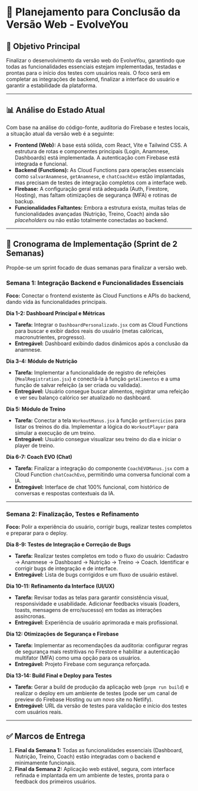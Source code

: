 # 🚀 Planejamento para Conclusão da Versão Web - EvolveYou

## 🎯 Objetivo Principal

Finalizar o desenvolvimento da versão web do EvolveYou, garantindo que todas as funcionalidades essenciais estejam implementadas, testadas e prontas para o início dos testes com usuários reais. O foco será em completar as integrações de backend, finalizar a interface do usuário e garantir a estabilidade da plataforma.

---

## 📊 Análise do Estado Atual

Com base na análise do código-fonte, auditoria do Firebase e testes locais, a situação atual da versão web é a seguinte:

- **Frontend (Web):** A base está sólida, com React, Vite e Tailwind CSS. A estrutura de rotas e componentes principais (Login, Anamnese, Dashboards) está implementada. A autenticação com Firebase está integrada e funcional.
- **Backend (Functions):** As Cloud Functions para operações essenciais como `salvarAnamnese`, `getAnamnese`, e `chatCoachEvo` estão implantadas, mas precisam de testes de integração completos com a interface web.
- **Firebase:** A configuração geral está adequada (Auth, Firestore, Hosting), mas faltam otimizações de segurança (MFA) e rotinas de backup.
- **Funcionalidades Faltantes:** Embora a estrutura exista, muitas telas de funcionalidades avançadas (Nutrição, Treino, Coach) ainda são *placeholders* ou não estão totalmente conectadas ao backend.

---

## 📅 Cronograma de Implementação (Sprint de 2 Semanas)

Propõe-se um sprint focado de duas semanas para finalizar a versão web.

### **Semana 1: Integração Backend e Funcionalidades Essenciais**

**Foco:** Conectar o frontend existente às Cloud Functions e APIs do backend, dando vida às funcionalidades principais.

**Dia 1-2: Dashboard Principal e Métricas**
- **Tarefa:** Integrar o `DashboardPersonalizado.jsx` com as Cloud Functions para buscar e exibir dados reais do usuário (metas calóricas, macronutrientes, progresso).
- **Entregável:** Dashboard exibindo dados dinâmicos após a conclusão da anamnese.

**Dia 3-4: Módulo de Nutrição**
- **Tarefa:** Implementar a funcionalidade de registro de refeições (`MealRegistration.jsx`) e conectá-la à função `getAlimentos` e a uma função de salvar refeição (a ser criada ou validada).
- **Entregável:** Usuário consegue buscar alimentos, registrar uma refeição e ver seu balanço calórico ser atualizado no dashboard.

**Dia 5: Módulo de Treino**
- **Tarefa:** Conectar a tela `WorkoutManus.jsx` à função `getExercicios` para listar os treinos do dia. Implementar a lógica do `WorkoutPlayer` para simular a execução de um treino.
- **Entregável:** Usuário consegue visualizar seu treino do dia e iniciar o player de treino.

**Dia 6-7: Coach EVO (Chat)**
- **Tarefa:** Finalizar a integração do componente `CoachEVOManus.jsx` com a Cloud Function `chatCoachEvo`, permitindo uma conversa funcional com a IA.
- **Entregável:** Interface de chat 100% funcional, com histórico de conversas e respostas contextuais da IA.

---

### **Semana 2: Finalização, Testes e Refinamento**

**Foco:** Polir a experiência do usuário, corrigir bugs, realizar testes completos e preparar para o deploy.

**Dia 8-9: Testes de Integração e Correção de Bugs**
- **Tarefa:** Realizar testes completos em todo o fluxo do usuário: Cadastro -> Anamnese -> Dashboard -> Nutrição -> Treino -> Coach. Identificar e corrigir bugs de integração e de interface.
- **Entregável:** Lista de bugs corrigidos e um fluxo de usuário estável.

**Dia 10-11: Refinamento da Interface (UI/UX)**
- **Tarefa:** Revisar todas as telas para garantir consistência visual, responsividade e usabilidade. Adicionar feedbacks visuais (loaders, toasts, mensagens de erro/sucesso) em todas as interações assíncronas.
- **Entregável:** Experiência de usuário aprimorada e mais profissional.

**Dia 12: Otimizações de Segurança e Firebase**
- **Tarefa:** Implementar as recomendações da auditoria: configurar regras de segurança mais restritivas no Firestore e habilitar a autenticação multifator (MFA) como uma opção para os usuários.
- **Entregável:** Projeto Firebase com segurança reforçada.

**Dia 13-14: Build Final e Deploy para Testes**
- **Tarefa:** Gerar a build de produção da aplicação web (`pnpm run build`) e realizar o deploy em um ambiente de testes (pode ser um canal de preview do Firebase Hosting ou um novo site no Netlify).
- **Entregável:** URL da versão de testes para validação e início dos testes com usuários reais.

---

## ✅ Marcos de Entrega

1.  **Final da Semana 1:** Todas as funcionalidades essenciais (Dashboard, Nutrição, Treino, Coach) estão integradas com o backend e minimamente funcionais.
2.  **Final da Semana 2:** Aplicação web estável, segura, com interface refinada e implantada em um ambiente de testes, pronta para o feedback dos primeiros usuários.


